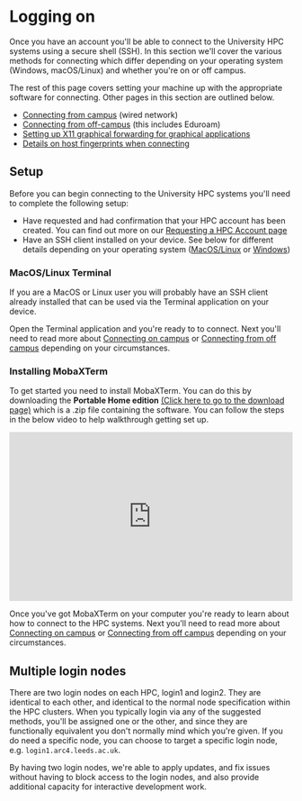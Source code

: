 # Logging on

Once you have an account you'll be able to connect to the University HPC systems using a secure shell (SSH). In this section we'll cover the various methods for connecting which differ depending on your operating system (Windows, macOS/Linux) and whether you're on or off campus.

The rest of this page covers setting your machine up with the appropriate software for connecting.
Other pages in this section are outlined below.

- [Connecting from campus](./logon/logon-campus) (wired network)
- [Connecting from off-campus](./logon/logon-off-campus) (this includes Eduroam)
- [Setting up X11 graphical forwarding for graphical applications](./logon/x11-graphics)
- [Details on host fingerprints when connecting](./logon/fingerprint-details)

## Setup

Before you can begin connecting to the University HPC systems you'll need to complete the following setup:

- Have requested and had confirmation that your HPC account has been created. You can find out more on our [Requesting a HPC Account page](./request_hpc_acct)
- Have an SSH client installed on your device. See below for different details depending on your operating system ([MacOS/Linux](#macos-linux-terminal) or [Windows](#installing-mobaxterm))

### MacOS/Linux Terminal

If you are a MacOS or Linux user you will probably have an SSH client already installed that can be used via the Terminal application on your device.

Open the Terminal application and you're ready to to connect. Next you'll need to read more about [Connecting on campus](./logon/logon-campus.html#connecting-from-linux-macos-systems) or [Connecting from off campus](./logon/logon-off-campus.html#connecting-from-linux-macos-systems) depending on your circumstances.

### Installing MobaXTerm

To get started you need to install MobaXTerm. You can do this by downloading the **Portable Home edition** [(Click here to go to the download page)](https://mobaxterm.mobatek.net/download-home-edition.html) which is a .zip file containing the software. You can follow the steps in the below video to help walkthrough getting set up.

<iframe src="https://mymedia.leeds.ac.uk/Mediasite/Play/7c25b8af4c7f43f7898efeba0ec6dd311d" width="100%" height="300" frameborder="0" marginwidth="0" marginheight="0" scrolling="auto" allowfullscreen="allowfullscreen" style="display:block;"> </iframe>

Once you've got MobaXTerm on your computer you're ready to learn about how to connect to the HPC systems. Next you'll need to read more about [Connecting on campus](./logon/logon-campus.html#connecting-from-windows) or [Connecting from off campus](./logon/logon-off-campus.html#connecting-from-windows) depending on your circumstances.

## Multiple login nodes

There are two login nodes on each HPC, login1 and login2.  They are identical
to each other, and identical to the normal node specification within the HPC
clusters.  When you typically login via any of the suggested methods, you'll be
assigned one or the other, and since they are functionally equivalent you don't
normally mind which you're given.  If you do need a specific node, you can
choose to target a specific login node, e.g. `login1.arc4.leeds.ac.uk`.

By having two login nodes, we're able to apply updates, and fix issues without
having to block access to the login nodes, and also provide additional capacity
for interactive development work.
